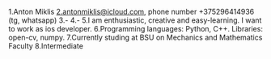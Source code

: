 1.Anton Miklis
2.antonmiklis@icloud.com, phone number +375296414936 (tg, whatsapp)
3.-
4.-
5.I am enthusiastic, creative and easy-learning. I want to work as ios developer.
6.Programming languages: Python, C++. Libraries: open-cv, numpy.
7.Currently studing at BSU on Mechanics and Mathematics Faculty
8.Intermediate